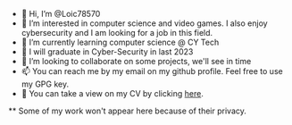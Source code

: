 - 👋 Hi, I’m @Loic78570
- 👀 I’m interested in computer science and video games. I also enjoy cybersecurity and I am looking for a job in this field.
- 🌱 I’m currently learning computer science @ CY Tech
- 🔭 I will graduate in Cyber-Security in last 2023
- 💞️ I’m looking to collaborate on some projects, we'll see in time
- 📫 You can reach me by my email on my github profile. Feel free to use my GPG key.
- 📄 You can take a view on my CV by clicking [here](https://github.com/Loic78570/Loic78570/blob/main/CV-ao%C3%BBt-2022.pdf).

<!---[![Les Stats GitHub de Loic78570](https://github-readme-stats.vercel.app/api?username=Loic78570)](https://github.com/Loic78570/github-readme-stats)--->
<!---[![Top Langs](https://github-readme-stats.vercel.app/api/top-langs/?username=anuraghazra&layout=compact)](https://github.com/anuraghazra/github-readme-stats)--->



<!---
Loic78570/Loic78570 is a ✨ special ✨ repository because its `README.md` (this file) appears on your GitHub profile.
You can click the Preview link to take a look at your changes.
--->


** Some of my work won't appear here because of their privacy.
